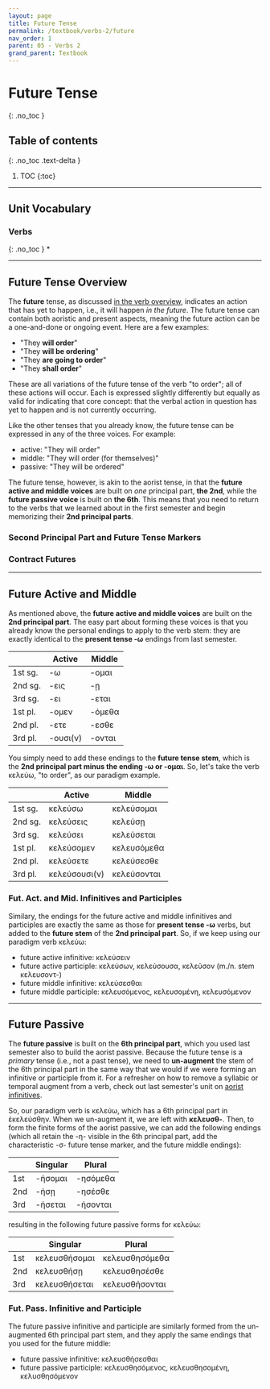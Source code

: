 ```yaml
---
layout: page
title: Future Tense
permalink: /textbook/verbs-2/future
nav_order: 1
parent: 05 - Verbs 2
grand_parent: Textbook
---
```


# Future Tense
{: .no_toc }

## Table of contents
{: .no_toc .text-delta }

1. TOC
{:toc}

***

## Unit Vocabulary

### Verbs
{: .no_toc }
*

***

## Future Tense Overview

The **future** tense, as discussed [in the verb overview](overview#verb-aspects), indicates an action that has yet to happen, i.e., it will happen *in the future*. The future tense can contain both aoristic and present aspects, meaning the future action can be a one-and-done or ongoing event. Here are a few examples:

* "They **will order**"
* "They **will be ordering**"
* "They **are going to order**"
* "They **shall order**"

These are all variations of the future tense of the verb "to order"; all of these actions will occur. Each is expressed slightly differently but equally as valid for indicating that core concept: that the verbal action in question has yet to happen and is not currently occurring.

Like the other tenses that you already know, the future tense can be expressed in any of the three voices. For example:

* active: "They will order"
* middle: "They will order (for themselves)"
* passive: "They will be ordered"

The future tense, however, is akin to the aorist tense, in that the **future active and middle voices** are built on *one* principal part, **the 2nd**, while the **future passive voice** is built on **the 6th**. This means that you need to return to the verbs that we learned about in the first semester and begin memorizing their **2nd principal parts**.

### Second Principal Part and Future Tense Markers



### Contract Futures

***

## Future Active and Middle

As mentioned above, the **future active and middle voices** are built on the **2nd principal part**. The easy part about forming these voices is that you already know the personal endings to apply to the verb stem: they are exactly identical to the **present tense -ω** endings from last semester.

| | Active | Middle |
| ----- | ----- | ----- |
| 1st sg. | -ω | -ομαι |
| 2nd sg. | -εις | -ῃ |
| 3rd sg. | -ει | -εται |
| 1st pl. | -ομεν | -όμεθα |
| 2nd pl. | -ετε | -εσθε |
| 3rd pl. | -ουσι(ν) | -ονται |

You simply need to add these endings to the **future tense stem**, which is the **2nd principal part minus the ending -ω or -ομαι**. So, let's take the verb κελεύω, "to order", as our paradigm example.

| | Active | Middle |
| ----- | ----- | ----- |
| 1st sg. | κελεύσω | κελεύσομαι |
| 2nd sg. | κελεύσεις | κελεύσῃ |
| 3rd sg. | κελεύσει | κελεύσεται |
| 1st pl. | κελεύσομεν | κελευσόμεθα |
| 2nd pl. | κελεύσετε | κελεύσεσθε |
| 3rd pl. | κελεύσουσι(ν) | κελεύσονται |

### Fut. Act. and Mid. Infinitives and Participles

Similary, the endings for the future active and middle infinitives and participles are exactly the same as those for **present tense -ω** verbs, but added to the **future stem** of the **2nd principal part**. So, if we keep using our paradigm verb κελεύω:

* future active infinitive: κελεύσειν
* future active participle: κελεύσων, κελεύσουσα, κελεῦσον (m./n. stem κελευσοντ-)
* future middle infinitive: κελεύσεσθαι
* future middle participle: κελευσόμενος, κελευσομένη, κελευσόμενον

***

## Future Passive

The **future passive** is built on the **6th principal part**, which you used last semester also to build the aorist passive. Because the future tense is a *primary* tense (i.e., not a past tense), we need to **un-augment** the stem of the 6th principal part in the same way that we would if we were forming an infinitive or participle from it. For a refresher on how to remove a syllabic or temporal augment from a verb, check out last semester's unit on [aorist infinitives](../infs-and-parts/infinitive-formation#aorist-infinitives).

So, our paradigm verb is κελεύω, which has a 6th principal part in ἐκελεύσθην. When we un-augment it, we are left with **κελευσθ-**. Then, to form the finite forms of the aorist passive, we can add the following endings (which all retain the -η- visible in the 6th principal part, add the characteristic -σ- future tense marker, and the future middle endings):

| | Singular | Plural |
| ----- | ----- | ----- |
| 1st | -ήσομαι | -ησόμεθα |
| 2nd | -ήσῃ | -ησέσθε |
| 3rd | -ήσεται | -ήσονται |

resulting in the following future passive forms for κελεύω:

| | Singular | Plural |
| ----- | ----- | ----- |
| 1st | κελευσθήσομαι | κελευσθησόμεθα |
| 2nd | κελευσθήσῃ | κελευσθησέσθε |
| 3rd | κελευσθήσεται | κελευσθήσονται |

### Fut. Pass. Infinitive and Participle

The future passive infinitive and participle are similarly formed from the un-augmented 6th principal part stem, and they apply the same endings that you used for the future middle:

* future passive infinitive: κελευσθήσεσθαι
* future passive participle: κελευσθησόμενος, κελευσθησομένη, κελυσθησόμενον

